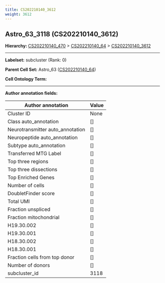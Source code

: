 ```yaml
---
title: CS202210140_3612
weight: 3612
---
```

## Astro_63_3118 (CS202210140_3612)
<b>Hierarchy: </b>
[CS202210140_470](https://purl.brain-bican.org/taxonomy/CS202210140#CS202210140_470) >
[CS202210140_64](https://purl.brain-bican.org/taxonomy/CS202210140#CS202210140_64) >
[CS202210140_3612](https://purl.brain-bican.org/taxonomy/CS202210140#CS202210140_3612)

---


**Labelset:** subcluster (Rank: 0)

**Parent Cell Set:** Astro_63 ([CS202210140_64](https://purl.brain-bican.org/taxonomy/CS202210140#CS202210140_64))



**Cell Ontology Term:** 

[MARKER GENES.]: #


---

[TRANSFERRED ANNOTATIONS.]: #


[AUTHOR ANNOTATION FIELDS.]: #


**Author annotation fields:**

| Author annotation | Value |
|-------------------|-------|
|Cluster ID|None|
|Class auto_annotation|[]|
|Neurotransmitter auto_annotation|[]|
|Neuropeptide auto_annotation|[]|
|Subtype auto_annotation|[]|
|Transferred MTG Label|[]|
|Top three regions|[]|
|Top three dissections|[]|
|Top Enriched Genes|[]|
|Number of cells|[]|
|DoubletFinder score|[]|
|Total UMI|[]|
|Fraction unspliced|[]|
|Fraction mitochondrial|[]|
|H19.30.002|[]|
|H19.30.001|[]|
|H18.30.002|[]|
|H18.30.001|[]|
|Fraction cells from top donor|[]|
|Number of donors|[]|
|subcluster_id|3118|
